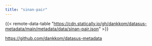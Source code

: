 ```yaml
---
title: "sinan-pair"
---
```


{{< remote-data-table "https://cdn.statically.io/gh/dankkom/datasus-metadata/main/metadata/data/sinan-pair.json" >}}

https://github.com/dankkom/datasus-metadata
